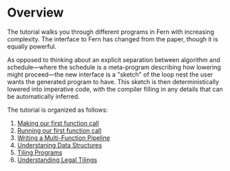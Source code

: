 # Overview


The tutorial walks you through different programs in Fern with increasing
complexity. The interface to Fern has changed from the paper, though it is
equally powerful.

As opposed to thinking about an explicit separation between algorithm and
schedule—where the schedule is a meta-program describing how lowering might
proceed—the new interface is a "sketch" of the loop nest the user wants the
generated program to have. This sketch is then deterministically lowered into
imperative code, with the compiler filling in any details that can be
automatically inferred.

The tutorial is organized as follows:

1. [Making our first function call](./1_trivial.md) 
2. [Running our first function call](./2_running.md)
3. [Writing a Multi-Function Pipeline](./3_multi_func.md)
4. [Understaning Data Structures](./4_multi_dunc_matrix.md)
5. [Tiling Programs](./5_tiling.md)
5. [Understanding Legal Tilings](./6_tiling.md)